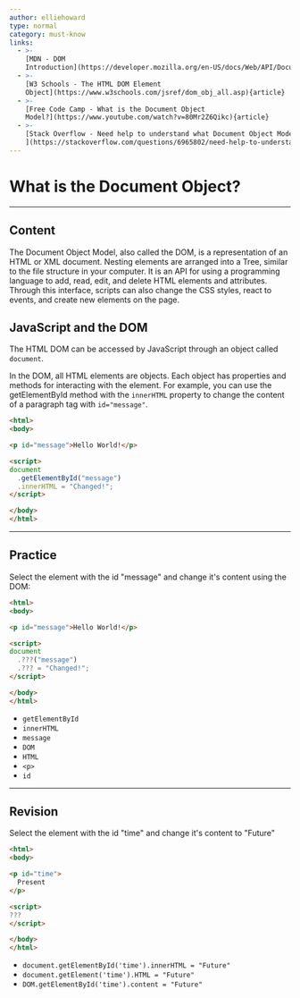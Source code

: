 ```yaml
---
author: elliehoward
type: normal
category: must-know
links:
  - >-
    [MDN - DOM
    Introduction](https://developer.mozilla.org/en-US/docs/Web/API/Document_Object_Model/Introduction){documentation}
  - >-
    [W3 Schools - The HTML DOM Element
    Object](https://www.w3schools.com/jsref/dom_obj_all.asp){article}
  - >-
    [Free Code Camp - What is the Document Object
    Model?](https://www.youtube.com/watch?v=80Mr2Z6Qikc){article}
  - >-
    [Stack Overflow - Need help to understand what Document Object Model is?
    ](https://stackoverflow.com/questions/6965802/need-help-to-understand-what-document-object-model-is){website}
---
```


# What is the Document Object?


---

## Content

The Document Object Model, also called the DOM, is a representation of an HTML or XML document. Nesting elements are arranged into a Tree, similar to the file structure in your computer. It is an API for using a programming language to add, read, edit, and delete HTML elements and attributes. Through this interface, scripts can also change the CSS styles, react to events, and create new elements on the page.

## JavaScript and the DOM

The HTML DOM can be accessed by JavaScript through an object called `document`.

In the DOM, all HTML elements are objects. Each object has properties and methods for interacting with the element. For example, you can use the getElementById method with the `innerHTML` property to change the content of a paragraph tag with `id="message"`.

```html
<html>
<body>

<p id="message">Hello World!</p>

<script>
document
  .getElementById("message")
  .innerHTML = "Changed!";
</script>

</body>
</html>
```


---

## Practice

Select the element with the id "message" and change it's content using the DOM:

```html
<html>
<body>

<p id="message">Hello World!</p>

<script>
document
  .???("message")
  .??? = "Changed!";
</script>

</body>
</html>
```

* `getElementById`
* `innerHTML`
* `message`
* `DOM`
* `HTML`
* `<p>`
* `id`


---

## Revision

Select the element with the id "time" and change it's content to "Future"

```html
<html>
<body>

<p id="time">
  Present
</p>

<script>
???
</script>

</body>
</html>
```

* `document.getElementById('time').innerHTML = "Future"`
* `document.getElement('time').HTML = "Future"`
* `DOM.getElementById('time').content = "Future"`
